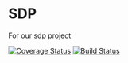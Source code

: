 # SDP
For our sdp project

[![Coverage Status](https://coveralls.io/repos/github/greenpeace-wits/greenpeace/badge.svg)](https://coveralls.io/github/greenpeace-wits/greenpeace)
[![Build Status](https://travis-ci.com/greenpeace-wits/SDP.svg?branch=Julian)](https://travis-ci.com/greenpeace-wits/SDP)
